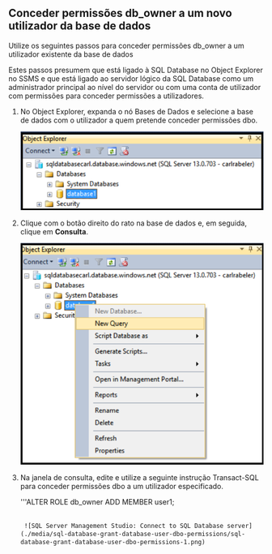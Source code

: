 

## Conceder permissões db_owner a um novo utilizador da base de dados

Utilize os seguintes passos para conceder permissões db_owner a um utilizador existente da base de dados

Estes passos presumem que está ligado à SQL Database no Object Explorer no SSMS e que está ligado ao servidor lógico da SQL Database como um administrador principal ao nível do servidor ou com uma conta de utilizador com permissões para conceder permissões a utilizadores. 

1. No Object Explorer, expanda o nó Bases de Dados e selecione a base de dados com o utilizador a quem pretende conceder permissões dbo.

     ![SQL Server Management Studio: ligar ao servidor da SQL Database](./media/sql-database-create-new-database-user/sql-database-create-new-database-user-1.png)

2. Clique com o botão direito do rato na base de dados e, em seguida, clique em **Consulta**.

     ![SQL Server Management Studio: ligar ao servidor da SQL Database](./media/sql-database-create-new-database-user/sql-database-create-new-database-user-2.png)

3. Na janela de consulta, edite e utilize a seguinte instrução Transact-SQL para conceder permissões dbo a um utilizador especificado. 

    '''ALTER ROLE db_owner ADD MEMBER user1;
    ```

     ![SQL Server Management Studio: Connect to SQL Database server](./media/sql-database-grant-database-user-dbo-permissions/sql-database-grant-database-user-dbo-permissions-1.png)




<!--HONumber=Sep16_HO3-->


